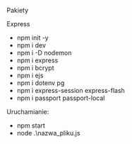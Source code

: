 Pakiety

Express
- npm init -y  
- npm i dev
- npm i -D nodemon 
- npm i express 
- npm i bcrypt
- npm i ejs
- npm i dotenv pg 
- npm i express-session express-flash
- npm i passport passport-local

Uruchamianie:

- npm start
- node .\nazwa_pliku.js 
